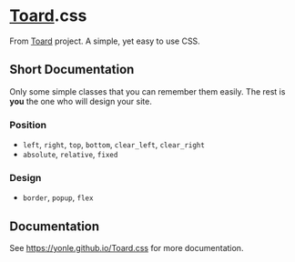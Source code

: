 # [Toard](https://github.com/Yonle/Toard).css
From [Toard](https://github.com/Yonle/Toard) project. A simple, yet easy to use CSS.

## Short Documentation
Only some simple classes that you can remember them easily. The rest is **you** the one who will design your site.

### Position
- `left`, `right`, `top`, `bottom`, `clear_left`, `clear_right`
- `absolute`, `relative`, `fixed`

### Design
- `border`, `popup`, `flex`

## Documentation
See https://yonle.github.io/Toard.css for more documentation.
